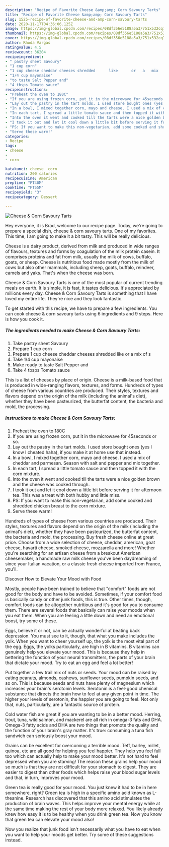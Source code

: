 ```yaml
---
description: "Recipe of Favorite Cheese &amp;amp; Corn Savoury Tarts"
title: "Recipe of Favorite Cheese &amp;amp; Corn Savoury Tarts"
slug: 1525-recipe-of-favorite-cheese-and-amp-corn-savoury-tarts
date: 2020-11-17T04:36:06.125Z
image: https://img-global.cpcdn.com/recipes/08df356e5188a5a3/751x532cq70/cheese-corn-savoury-tarts-recipe-main-photo.jpg
thumbnail: https://img-global.cpcdn.com/recipes/08df356e5188a5a3/751x532cq70/cheese-corn-savoury-tarts-recipe-main-photo.jpg
cover: https://img-global.cpcdn.com/recipes/08df356e5188a5a3/751x532cq70/cheese-corn-savoury-tarts-recipe-main-photo.jpg
author: Rhoda Vargas
ratingvalue: 4.5
reviewcount: 36204
recipeingredient:
- " pastry sheet Savoury"
- "1 cup corn"
- "1 cup cheese cheddar cheeses shredded      like      or   a   mix   of   s"
- "1/4 cup mayonaise"
- "to taste Salt Pepper and"
- "4 tbsps Tomato sauce"
recipeinstructions:
- "Preheat the oven to 180C"
- "If you are using frozen corn, put it in the microwave for 45seconds or so."
- "Lay out the pastry in the tart molds. I used store bought ones (yes I know I cheated haha), if you make it at home use that instead."
- "In a bowl, I mixed together corn, mayo and cheese. I used a mix of cheddar and parmesan. Season with salt and pepper and mix together."
- "In each tart, I spread a little tomato sauce and then topped it with the corn mixture."
- "Into the oven it went and cooked till the tarts were a nice golden brown and the cheese was cooked through."
- "I took it out and let it cool down a little bit before serving it for afternoon tea. This was a treat with both hubby and little miss."
- "PS: If you want to make this non-vegetarian, add some cooked and shredded chicken breast to the corn mixture."
- "Serve these warm!"
categories:
- Recipe
tags:
- cheese
- 
- corn

katakunci: cheese  corn 
nutrition: 200 calories
recipecuisine: American
preptime: "PT40M"
cooktime: "PT55M"
recipeyield: "3"
recipecategory: Dessert

---
```



![Cheese &amp; Corn Savoury Tarts](https://img-global.cpcdn.com/recipes/08df356e5188a5a3/751x532cq70/cheese-corn-savoury-tarts-recipe-main-photo.jpg)

Hey everyone, it is Brad, welcome to our recipe page. Today, we're going to prepare a special dish, cheese &amp; corn savoury tarts. One of my favorites. This time, I am going to make it a bit tasty. This will be really delicious.

Cheese is a dairy product, derived from milk and produced in wide ranges of flavours, textures and forms by coagulation of the milk protein casein. It comprises proteins and fat from milk, usually the milk of cows, buffalo, goats, or sheep. Cheese is nutritious food made mostly from the milk of cows but also other mammals, including sheep, goats, buffalo, reindeer, camels and yaks. That&#39;s when the cheese was born.

Cheese &amp; Corn Savoury Tarts is one of the most popular of current trending meals on earth. It is simple, it is fast, it tastes delicious. It's appreciated by millions every day. Cheese &amp; Corn Savoury Tarts is something that I have loved my entire life. They're nice and they look fantastic.


To get started with this recipe, we have to prepare a few ingredients. You can cook cheese &amp; corn savoury tarts using 6 ingredients and 9 steps. Here is how you cook it.

<!--inarticleads1-->

##### The ingredients needed to make Cheese &amp; Corn Savoury Tarts:

1. Take  pastry sheet Savoury
1. Prepare 1 cup corn
1. Prepare 1 cup cheese cheddar cheeses shredded      like      or   a   mix   of   s
1. Take 1/4 cup mayonaise
1. Make ready to taste Salt Pepper and
1. Take 4 tbsps Tomato sauce


This is a list of cheeses by place of origin. Cheese is a milk-based food that is produced in wide-ranging flavors, textures, and forms. Hundreds of types of cheese from various countries are produced. Their styles, textures and flavors depend on the origin of the milk (including the animal&#39;s diet), whether they have been pasteurized, the butterfat content, the bacteria and mold, the processing. 

<!--inarticleads2-->

##### Instructions to make Cheese &amp; Corn Savoury Tarts:

1. Preheat the oven to 180C
1. If you are using frozen corn, put it in the microwave for 45seconds or so.
1. Lay out the pastry in the tart molds. I used store bought ones (yes I know I cheated haha), if you make it at home use that instead.
1. In a bowl, I mixed together corn, mayo and cheese. I used a mix of cheddar and parmesan. Season with salt and pepper and mix together.
1. In each tart, I spread a little tomato sauce and then topped it with the corn mixture.
1. Into the oven it went and cooked till the tarts were a nice golden brown and the cheese was cooked through.
1. I took it out and let it cool down a little bit before serving it for afternoon tea. This was a treat with both hubby and little miss.
1. PS: If you want to make this non-vegetarian, add some cooked and shredded chicken breast to the corn mixture.
1. Serve these warm!


Hundreds of types of cheese from various countries are produced. Their styles, textures and flavors depend on the origin of the milk (including the animal&#39;s diet), whether they have been pasteurized, the butterfat content, the bacteria and mold, the processing. Buy fresh cheese online at great price. Choose from a wide selection of cheese, cheddar, american, goat cheese, havarti cheese, smoked cheese, mozzarella and more! Whether you&#39;re searching for an artisan cheese from a breakout American cheesemaker, a handmade raw milk cheese you&#39;ve been daydreaming of since your Italian vacation, or a classic fresh cheese imported from France, you&#39;ll. 

Discover How to Elevate Your Mood with Food


Mostly, people have been trained to believe that "comfort" foods are not good for the body and have to be avoided. Sometimes, if your comfort food is basically candy or other junk foods, this is true. Other times, though, comfort foods can be altogether nutritious and it's good for you to consume them. There are several foods that basically can raise your moods when you eat them. When you are feeling a little down and need an emotional boost, try some of these.

Eggs, believe it or not, can be actually wonderful at beating back depression. You must see to it, though, that what you make includes the yolk. When you want to cheer yourself up, the yolk is the most vital part of the egg. Eggs, the yolks particularly, are high in B vitamins. B vitamins can genuinely help you elevate your mood. This is because they help in bettering the function of your neural transmitters, the parts of your brain that dictate your mood. Try to eat an egg and feel a lot better!

Put together a few trail mix of nuts or seeds. Your mood can be raised by eating peanuts, almonds, cashews, sunflower seeds, pumpkin seeds, and so on. This is because seeds and nuts have plenty of magnesium which increases your brain's serotonin levels. Serotonin is a feel-good chemical substance that directs the brain how to feel at any given point in time. The higher your levels of serotonin, the happier you are going to feel. Not only that, nuts, particularly, are a fantastic source of protein.

Cold water fish are great if you are wanting to be in a better mood. Herring, trout, tuna, wild salmon, and mackerel are all rich in omega-3 fats and DHA. Omega-3 fatty acids and DHA are two things that promote the quality and the function of your brain's gray matter. It's true: consuming a tuna fish sandwich can seriously boost your mood. 

Grains can be excellent for overcoming a terrible mood. Teff, barley, millet, quinoa, etc are all good for helping you feel happier. They help you feel full too which can actually help to make your mood better. It's not hard to feel depressed when you are starving! The reason these grains help your mood so much is that they are not difficult for your stomach to digest. They are easier to digest than other foods which helps raise your blood sugar levels and that, in turn, improves your mood.

Green tea is really good for your mood. You just knew it had to be in here somewhere, right? Green tea is high in a specific amino acid known as L-theanine. Research has discovered that this amino acid stimulates the production of brain waves. This helps improve your mental energy while at the same time making the rest of your body more relaxed. You likely already knew how easy it is to be healthy when you drink green tea. Now you know that green tea can elevate your mood also!

Now you realize that junk food isn't necessarily what you have to eat when you want to help your moods get better. Try  some  of  these  suggestions  instead.

